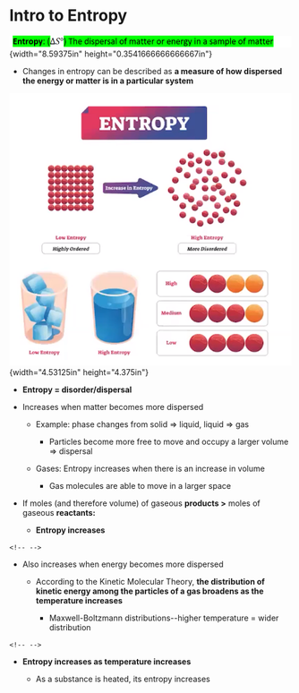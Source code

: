 # Intro to Entropy

![](../media/Unit-9-Intro-to-Entropy-image1.png){width="8.59375in" height="0.3541666666666667in"}
-   Changes in entropy can be described as **a measure of how dispersed the energy or matter is in a particular system**

![dO Nd ](../media/Unit-9-Intro-to-Entropy-image2.png){width="4.53125in" height="4.375in"}
-   **Entropy = disorder/dispersal**
-   Increases when matter becomes more dispersed

    -   Example: phase changes from solid => liquid, liquid => gas

        -   Particles become more free to move and occupy a larger volume => dispersal

    -   Gases: Entropy increases when there is an increase in volume

        -   Gas molecules are able to move in a larger space
-   If moles (and therefore volume) of gaseous **products >** moles of gaseous **reactants:**

    -   **Entropy increases**

```{=html}
<!-- -->
```
-   Also increases when energy becomes more dispersed

    -   According to the Kinetic Molecular Theory, **the distribution of kinetic energy among the particles of a gas broadens as the temperature increases**

        -   Maxwell-Boltzmann distributions--higher temperature = wider distribution

```{=html}
<!-- -->
```
-   **Entropy increases as temperature increases**

    -   As a substance is heated, its entropy increases






